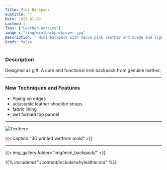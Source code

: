 ```yaml
---
Title: Mini Backpack
Subtitle: ""
Date: 2023-01-02
Lastmod : 
Tags: ["Leather-Working"]
image : "/img/minibackpackcover.jpg"
Description: " Mini backpack with mauve pink leather and suede and light tan accents."
Draft: false
---
```




### Description ###
Designed as gift. A cute and functional mini backpack from genuine leather.

---

### New Techniques and Features
* Piping on edges
* adjustable leather shoulder straps
* fabric lining
* wet formed top pannel
---

![Texthere](/img/wetformminibackpack.png "")

{{< caption "3D printed wetform mold" >}}

---

{{< img_gallery  folder="img/mini_backpack/" >}}

{{% includemd "./content/include/whyleather.md" %}}  